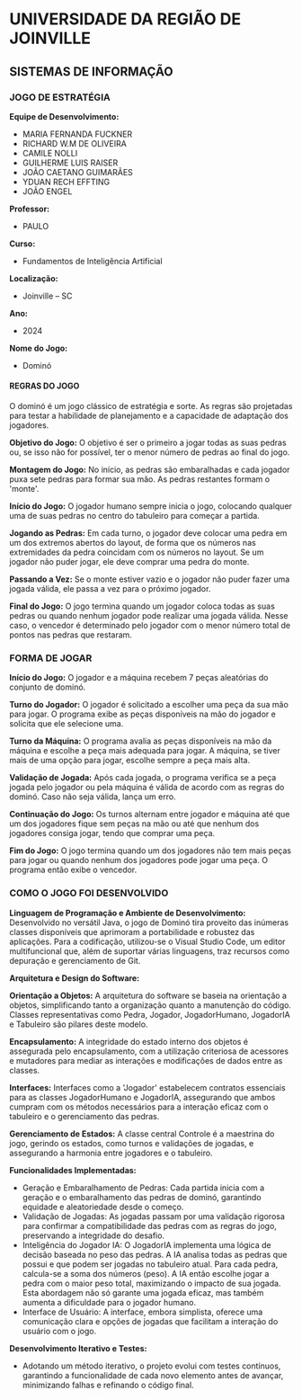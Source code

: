 # UNIVERSIDADE DA REGIÃO DE JOINVILLE

## SISTEMAS DE INFORMAÇÃO

### JOGO DE ESTRATÉGIA

**Equipe de Desenvolvimento:**
- MARIA FERNANDA FUCKNER
- RICHARD W.M DE OLIVEIRA
- CAMILE NOLLI
- GUILHERME LUIS RAISER
- JOÃO CAETANO GUIMARÃES
- YDUAN RECH EFFTING
- JOÃO ENGEL

**Professor:**
- PAULO

**Curso:**
- Fundamentos de Inteligência Artificial

**Localização:**
- Joinville – SC

**Ano:**
- 2024

**Nome do Jogo:**
- Dominó

#### REGRAS DO JOGO

O dominó é um jogo clássico de estratégia e sorte. As regras são projetadas para testar a habilidade de planejamento e a capacidade de adaptação dos jogadores. 

**Objetivo do Jogo:**
O objetivo é ser o primeiro a jogar todas as suas pedras ou, se isso não for possível, ter o menor número de pedras ao final do jogo.

**Montagem do Jogo:**
No início, as pedras são embaralhadas e cada jogador puxa sete pedras para formar sua mão. As pedras restantes formam o 'monte'.

**Início do Jogo:**
O jogador humano sempre inicia o jogo, colocando qualquer uma de suas pedras no centro do tabuleiro para começar a partida.

**Jogando as Pedras:**
Em cada turno, o jogador deve colocar uma pedra em um dos extremos abertos do layout, de forma que os números nas extremidades da pedra coincidam com os números no layout. Se um jogador não puder jogar, ele deve comprar uma pedra do monte.

**Passando a Vez:**
Se o monte estiver vazio e o jogador não puder fazer uma jogada válida, ele passa a vez para o próximo jogador.

**Final do Jogo:**
O jogo termina quando um jogador coloca todas as suas pedras ou quando nenhum jogador pode realizar uma jogada válida. Nesse caso, o vencedor é determinado pelo jogador com o menor número total de pontos nas pedras que restaram.

### FORMA DE JOGAR

**Início do Jogo:**
O jogador e a máquina recebem 7 peças aleatórias do conjunto de dominó.

**Turno do Jogador:**
O jogador é solicitado a escolher uma peça da sua mão para jogar. O programa exibe as peças disponíveis na mão do jogador e solicita que ele selecione uma.

**Turno da Máquina:**
O programa avalia as peças disponíveis na mão da máquina e escolhe a peça mais adequada para jogar. A máquina, se tiver mais de uma opção para jogar, escolhe sempre a peça mais alta.

**Validação de Jogada:**
Após cada jogada, o programa verifica se a peça jogada pelo jogador ou pela máquina é válida de acordo com as regras do dominó. Caso não seja válida, lança um erro.

**Continuação do Jogo:**
Os turnos alternam entre jogador e máquina até que um dos jogadores fique sem peças na mão ou até que nenhum dos jogadores consiga jogar, tendo que comprar uma peça.

**Fim do Jogo:**
O jogo termina quando um dos jogadores não tem mais peças para jogar ou quando nenhum dos jogadores pode jogar uma peça. O programa então exibe o vencedor.

### COMO O JOGO FOI DESENVOLVIDO

**Linguagem de Programação e Ambiente de Desenvolvimento:**
Desenvolvido no versátil Java, o jogo de Dominó tira proveito das inúmeras classes disponíveis que aprimoram a portabilidade e robustez das aplicações. Para a codificação, utilizou-se o Visual Studio Code, um editor multifuncional que, além de suportar várias linguagens, traz recursos como depuração e gerenciamento de Git.

**Arquitetura e Design do Software:**

**Orientação a Objetos:**
A arquitetura do software se baseia na orientação a objetos, simplificando tanto a organização quanto a manutenção do código. Classes representativas como Pedra, Jogador, JogadorHumano, JogadorIA e Tabuleiro são pilares deste modelo.

**Encapsulamento:**
A integridade do estado interno dos objetos é assegurada pelo encapsulamento, com a utilização criteriosa de acessores e mutadores para mediar as interações e modificações de dados entre as classes.

**Interfaces:**
Interfaces como a 'Jogador' estabelecem contratos essenciais para as classes JogadorHumano e JogadorIA, assegurando que ambos cumpram com os métodos necessários para a interação eficaz com o tabuleiro e o gerenciamento das pedras.

**Gerenciamento de Estados:**
A classe central Controle é a maestrina do jogo, gerindo os estados, como turnos e validações de jogadas, e assegurando a harmonia entre jogadores e o tabuleiro.

**Funcionalidades Implementadas:**
- Geração e Embaralhamento de Pedras: Cada partida inicia com a geração e o embaralhamento das pedras de dominó, garantindo equidade e aleatoriedade desde o começo.
- Validação de Jogadas: As jogadas passam por uma validação rigorosa para confirmar a compatibilidade das pedras com as regras do jogo, preservando a integridade do desafio.
- Inteligência do Jogador IA: O JogadorIA implementa uma lógica de decisão baseada no peso das pedras. A IA analisa todas as pedras que possui e que podem ser jogadas no tabuleiro atual. Para cada pedra, calcula-se a soma dos números (peso). A IA então escolhe jogar a pedra com o maior peso total, maximizando o impacto de sua jogada. Esta abordagem não só garante uma jogada eficaz, mas também aumenta a dificuldade para o jogador humano.
- Interface de Usuário: A interface, embora simplista, oferece uma comunicação clara e opções de jogadas que facilitam a interação do usuário com o jogo.

**Desenvolvimento Iterativo e Testes:**
- Adotando um método iterativo, o projeto evolui com testes contínuos, garantindo a funcionalidade de cada novo elemento antes de avançar, minimizando falhas e refinando o código final.
